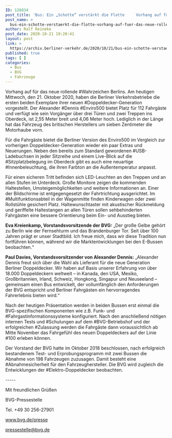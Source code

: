 ```yaml
---
ID: 126834
post_title: 'Bus: Ein „Schotte“ verstärkt die Flotte     Vorhang auf für das neue rollende Wahrzeichen Berlins. aus BVG'
post_name: >
  bus-ein-schotte-verstaerkt-die-flotte-vorhang-auf-fuer-das-neue-rollende-wahrzeichen-berlins-aus-bvg
author: Ralf Reineke
post_date: 2020-10-21 19:20:41
layout: post
link: >
  https://archiv.berliner-verkehr.de/2020/10/21/bus-ein-schotte-verstaerkt-die-flotte-vorhang-auf-fuer-das-neue-rollende-wahrzeichen-berlins-aus-bvg/
published: true
tags: [ ]
categories:
  - Bus
  - BVG
  - Fahrzeuge
---
```

<p style="font-weight: 400;">Vorhang auf für das neue rollende #Wahrzeichen Berlins. Am heutigen Mittwoch, den 21. Oktober 2020, haben die Berliner Verkehrsbetriebe die ersten beiden Exemplare ihrer neuen #Doppeldecker-Generation vorgestellt. Der Alexander #Dennis #Enviro500 bietet Platz für 112 Fahrgäste und verfügt wie sein Vorgänger über drei Türen und zwei Treppen ins Oberdeck, ist 2,55 Meter breit und 4,06 Meter hoch. Lediglich in der Länge hat das Fahrzeug des britischen Herstellers um sieben Zentimeter die Motorhaube vorn.</p>
<p style="font-weight: 400;">Für die Fahrgäste bietet die Berliner Version des Enviro500 im Vergleich zur vorherigen Doppeldecker-Generation wieder ein paar Extras und Neuerungen. Neben den bereits zum Standard gewordenen #USB-Ladebuchsen in jeder Sitzreihe und einem Live-Blick auf die #Sitzplatzbelegung im Oberdeck gibt es auch eine neuartige #Innenbeleuchtung, die ihren Farbton an die Außentemperatur anpasst.</p>
<p style="font-weight: 400;">Für einen sicheren Tritt befinden sich LED-Leuchten an den Treppen und an allen Stufen im Unterdeck. Große Monitore zeigen die kommenden Haltestellen, Umsteigemöglichkeiten und weitere Informationen an. Einer der Bildschirme ist entgegengesetzt der Fahrtrichtung ausgerichtet. Im #Multifunktionsabteil in der Wagenmitte finden Kinderwagen oder zwei Rollstühle gesichert Platz. Haltewunschtaster mit akustischer Rückmeldung und geriffelte Haltestangen an allen Türen sollen sehbehinderten Fahrgästen eine bessere Orientierung beim Ein- und Ausstieg bieten.</p>
<p style="font-weight: 400;"><strong>Eva Kreienkamp, Vorstandsvorsitzende der BVG:</strong> „Der große Gelbe gehört zu Berlin wie der Fernsehturm und das Brandenburger Tor. Seit über 100 Jahren prägt er unser Stadtbild. Ich freue mich, dass wir diese Tradition nun fortführen können, während wir die Marktentwicklungen bei den E-Bussen beobachten.“</p>
<p style="font-weight: 400;"><strong>Paul Davies, Vorstandsvorsitzender von Alexander Dennis:</strong> „Alexander Dennis freut sich über die Wahl als Lieferant für die neue Generation Berliner Doppeldecker. Wir haben auf Basis unserer Erfahrung von über 18.000 Doppeldeckern weltweit – in Kanada, den USA, Mexiko, Großbritannien, Irland, Schweiz, Hongkong, Singapur und Neuseeland – gemeinsam einen Bus entwickelt, der vollumfänglich den Anforderungen der BVG entspricht und Berliner Fahrgästen ein hervorragendes Fahrerlebnis bieten wird.“</p>
<p style="font-weight: 400;">Nach der heutigen Präsentation werden in beiden Bussen erst einmal die BVG-spezifischen Komponenten wie z.B. Funk- und #Fahrgastinformationssysteme konfiguriert. Nach den anschließend nötigen internen Tests und #Schulungen auf dem #BVG-Betriebshof und der erfolgreichen #Zulassung werden die Fahrgäste dann voraussichtlich ab Mitte November das Fahrgefühl des neuen Doppeldeckers auf der Linie #100 erleben können.</p>
<p style="font-weight: 400;">Der Vorstand der BVG hatte im Oktober 2018 beschlossen, nach erfolgreich bestandenem Test- und Erprobungsprogramm mit zwei Bussen die Abnahme von 198 Fahrzeugen zuzusagen. Damit besteht eine #Abnahmesicherheit für den Fahrzeughersteller. Die BVG wird zugleich die Entwicklungen der #Elektro-Doppeldecker beobachten.</p>
<p style="font-weight: 400;">-----</p>
<p style="font-weight: 400;">Mit freundlichen Grüßen</p>
<p style="font-weight: 400;">BVG-Pressestelle</p>
<p style="font-weight: 400;">Tel. +49 30 256-27901</p>
<p style="font-weight: 400;"><a href="http://www.bvg.de/presse" data-saferedirecturl="https://www.google.com/url?q=http://www.bvg.de/presse&amp;source=gmail&amp;ust=1603696771745000&amp;usg=AFQjCNEbiZujgcUIPvl26HHaJfVbNzgptw">www.bvg.de/presse</a></p>
<p style="font-weight: 400;"><a href="mailto:pressestelle@bvg.de">pressestelle@bvg.de</a></p>